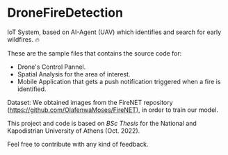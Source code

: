 # DroneFireDetection
IoT System, based on AI-Agent (UAV) which identifies and search for early wildfires. :fire:


These are the sample files that contains the source code for:

* Drone's Control Pannel.
* Spatial Analysis for the area of interest.
* Mobile Application that gets a push notification triggered when a fire is identified.


Dataset: We obtained images from the FireNET repository (https://github.com/OlafenwaMoses/FireNET), in order to train our model.


This project and code is based on *BSc Thesis* for the National and Kapodistrian University of Athens (Oct. 2022).

Feel free to contribute with any kind of feedback.
